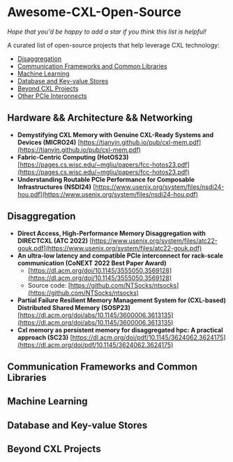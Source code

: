 # Awesome-CXL-Open-Source
 *Hope that you'd be happy to add a star if you think this list is helpful!*

A curated list of open-source projects that help leverage CXL technology:

- [Disaggregation](#disaggregation)
- [Communication Frameworks and Common Libraries](#communication-frameworks-and-common-libraries)
- [Machine Learning](#machine-learning)
- [Database and Key-value Stores](#database-and-key-value-stores)
- [Beyond CXL Projects](#beyond-cxl-projects)
- [Other PCIe Interonnects](#other-pcie-interconnects)

## Hardware && Architecture && Networking

- **Demystifying CXL Memory with Genuine CXL-Ready Systems and Devices (MICRO24)** [https://tianyin.github.io/pub/cxl-mem.pdf](https://tianyin.github.io/pub/cxl-mem.pdf)
- **Fabric-Centric Computing (HotOS23)** [https://pages.cs.wisc.edu/~mgliu/papers/fcc-hotos23.pdf](https://pages.cs.wisc.edu/~mgliu/papers/fcc-hotos23.pdf)
- **Understanding Routable PCIe Performance for Composable Infrastructures (NSDI24)** [https://www.usenix.org/system/files/nsdi24-hou.pdf](https://www.usenix.org/system/files/nsdi24-hou.pdf)

## Disaggregation

- **Direct Access, High-Performance Memory Disaggregation with DIRECTCXL (ATC 2022)** [https://www.usenix.org/system/files/atc22-gouk.pdf](https://www.usenix.org/system/files/atc22-gouk.pdf)
- **An ultra-low latency and compatible PCIe interconnect for rack-scale communication (CoNEXT 2022 Best Paper Award)**
  - [https://dl.acm.org/doi/10.1145/3555050.3569128](https://dl.acm.org/doi/10.1145/3555050.3569128)
  - Source code: [https://github.com/NTSocks/ntsocks](https://github.com/NTSocks/ntsocks)
- **Partial Failure Resilient Memory Management System for (CXL-based) Distributed Shared Memory (SOSP23)** [https://dl.acm.org/doi/abs/10.1145/3600006.3613135](https://dl.acm.org/doi/abs/10.1145/3600006.3613135)
- **Cxl memory as persistent memory for disaggregated hpc: A practical approach (SC23)** [https://dl.acm.org/doi/pdf/10.1145/3624062.3624175](https://dl.acm.org/doi/pdf/10.1145/3624062.3624175)

## Communication Frameworks and Common Libraries

## Machine Learning 

## Database and Key-value Stores

## Beyond CXL Projects


